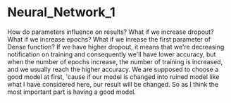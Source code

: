 # Neural_Network_1
How do parameters  influence on results?
What if we increase dropout?
What if we increase epochs?
What if we inrease the first parameter of Dense function?
If we have higher dropout, it means that we're decreasing notification on training and consequently we'll have lower accuracy,
but when the number of epochs increase, the number of training is increased, and we usually reach the higher accuracy.
We are supposed to choose a good model at first, 'cause if our model is changed into ruined model like what I have considered
here, our result will be changed. So as I think the most important part is having a good model.
